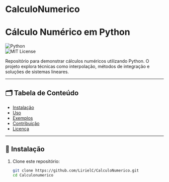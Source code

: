 # CalculoNumerico


# Cálculo Numérico em Python  
![Python](https://img.shields.io/badge/Made%20with-Python-blue)  
![MIT License](https://img.shields.io/badge/license-MIT-green)  

Repositório para demonstrar cálculos numéricos utilizando Python. O projeto explora técnicas como interpolação, métodos de integração e soluções de sistemas lineares.  

---

## 🗂 Tabela de Conteúdo  
- [Instalação](#instalação)  
- [Uso](#uso)  
- [Exemplos](#exemplos)  
- [Contribuição](#contribuição)  
- [Licença](#licença)  

---

## 🚀 Instalação  

1. Clone este repositório:  
   ```bash
   git clone https://github.com/LirielC/CalculoNumerico.git
   cd Calculonumerico
